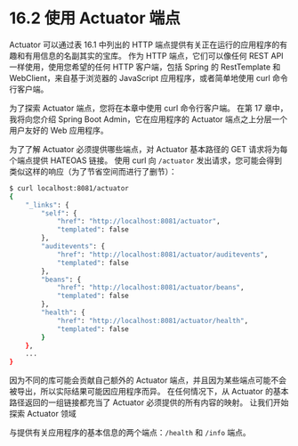 # 16.2 使用 Actuator 端点

Actuator 可以通过表 16.1 中列出的 HTTP 端点提供有关正在运行的应用程序的有趣和有用信息的名副其实的宝库。 作为 HTTP 端点，它们可以像任何 REST API 一样使用，使用您希望的任何 HTTP 客户端，包括 Spring 的 RestTemplate 和 WebClient，来自基于浏览器的 JavaScript 应用程序，或者简单地使用 curl 命令行客户端。

为了探索 Actuator 端点，您将在本章中使用 curl 命令行客户端。 在第 17 章中，我将向您介绍 Spring Boot Admin，它在应用程序的 Actuator 端点之上分层一个用户友好的 Web 应用程序。

为了了解 Actuator 必须提供哪些端点，对 Actuator 基本路径的 GET 请求将为每个端点提供 HATEOAS 链接。 使用 curl 向 `/actuator` 发出请求，您可能会得到类似这样的响应（为了节省空间而进行了删节）：

```bash
$ curl localhost:8081/actuator
{
	"_links": {
		"self": {
			"href": "http://localhost:8081/actuator",
			"templated": false
		},
		"auditevents": {
			"href": "http://localhost:8081/actuator/auditevents",
			"templated": false
		},
		"beans": {
			"href": "http://localhost:8081/actuator/beans",
			"templated": false
		},
		"health": {
			"href": "http://localhost:8081/actuator/health",
			"templated": false
		}
	},
	...
}
```

因为不同的库可能会贡献自己额外的 Actuator 端点，并且因为某些端点可能不会被导出，所以实际结果可能因应用程序而异。 在任何情况下，从 Actuator 的基本路径返回的一组链接都充当了 Actuator 必须提供的所有内容的映射。 让我们开始探索 Actuator 领域

与提供有关应用程序的基本信息的两个端点：`/health` 和 `/info` 端点。

